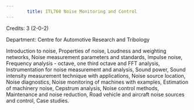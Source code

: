 ```yaml
---
        title: ITL760 Noise Monitoring and Control
---
```

Credits: 3 (2-0-2)

Department: Centre for Automotive Research and Tribology

Introduction to noise, Properties of noise, Loudness and weighting networks, Noise measurement parameters and standards, Impulse noise, Frequency analysis - octave, one third octave and FFT analysis, Instrumentation for noise measurement and analysis, Sound power, Sound intensity measurement technique with applications, Noise source location, Noise diagnostics, Noise monitoring of machines with examples, Estimation of machinery noise, Cepstrum analysis, Noise control methods, Maintenance and noise reduction, Road vehicle and aircraft noise sources and control, Case studies.